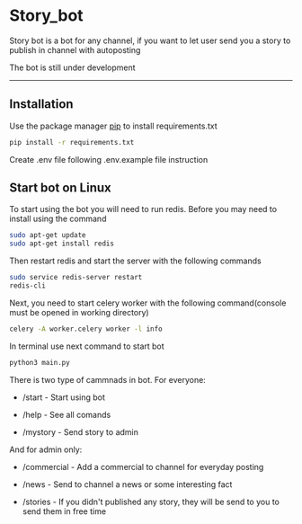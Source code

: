 # Story_bot

Story bot is a bot for any channel, if you want to let user send you a story to publish in channel with autoposting 

The bot is still under development  

----

## Installation

Use the package manager [pip](https://pip.pypa.io/en/stable/) to install requirements.txt

```bash
pip install -r requirements.txt
```

Create .env file following .env.example file instruction  

## Start bot on Linux  

To start using the bot you will need to run redis. Before you may need to install using the command  

```bash
sudo apt-get update
sudo apt-get install redis
```

Then restart redis and start the server with the following commands  

```bash
sudo service redis-server restart
redis-cli
```

Next, you need to start celery worker with the following command(console must be opened in working directory)

```bash
celery -A worker.celery worker -l info
```

In terminal use next command to start bot  

```bash
python3 main.py  
```

There is two type of cammnads in bot. For everyone:   

- /start  - Start using bot  

- /help  - See all comands  

- /mystory  -  Send story to admin

And for admin only:  

- /commercial  - Add a commercial to channel for everyday posting

- /news  -  Send to channel a news or some interesting fact

- /stories  -  If you didn't published any story, they will be send to you to send them in free time




